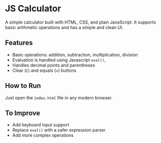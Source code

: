 # JS Calculator

A simple calculator built with HTML, CSS, and plain JavaScript. It supports basic arithmetic operations and has a simple and clean UI.

## Features

- Basic operations: addition, subtraction, multiplication, division
- Evaluation is handled using Javascript `eval()`,
- Handles decimal points and parentheses
- Clear (`C`) and equals (`=`) buttons

## How to Run
Just open the `index.html` file in any modern browser.

## To Improve
- Add keyboard input support
- Replace `eval()` with a safer expression parser
- Add more complex operations